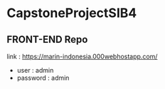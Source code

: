 # CapstoneProjectSIB4

## FRONT-END Repo

link : https://marin-indonesia.000webhostapp.com/ 
- user : admin 
- password : admin
